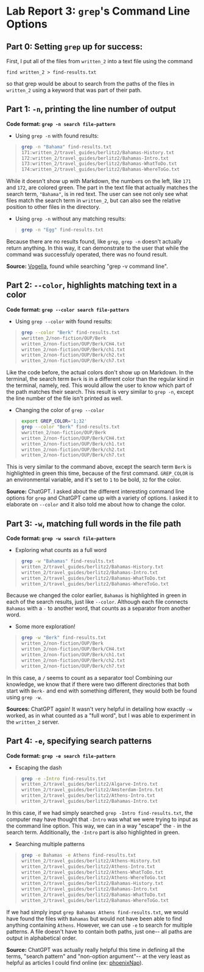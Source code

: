 # Lab Report 3: `grep`'s Command Line Options

## Part 0: Setting `grep` up for success:

First, I put all of the files from `written_2` into a text file using the command
```
find written_2 > find-results.txt
```
so that grep would be about to search from the paths of the files in `written_2` using a keyword that was part of their path. 

## Part 1: `-n`, printing the line number of output
**Code format: `grep -n search file-pattern`**

* Using `grep -n` with found results:
>```bash
>grep -n "Bahama" find-results.txt
>171:written_2/travel_guides/berlitz2/Bahamas-History.txt
>172:written_2/travel_guides/berlitz2/Bahamas-Intro.txt
>173:written_2/travel_guides/berlitz2/Bahamas-WhatToDo.txt
>174:written_2/travel_guides/berlitz2/Bahamas-WhereToGo.txt
>```

While it doesn't show up with Markdown, the numbers on the left, like `171` and `172`, are colored green. The part in the text file that actually matches the search term, `"Bahama"`, is in red text. The user can see not only see what files match the search term in `written_2`, but can also see the relative position to other files in the directory. 

* Using `grep -n` without any matching results:
>```bash
>grep -n "Egg" find-results.txt
>```

Because there are no results found, like `grep`, `grep -n` doesn't actually return anything. In this way, it can demonstrate to the user that while the command was successfuly operated, there was no found result. 

**Source:** [Vogella](https://www.vogella.com/tutorials/UnixGrep/article.html), found while searching "grep -v command line". 

## Part 2: `--color`, highlights matching text in a color

**Code format: `grep --color search file-pattern`**

* Using `grep --color` with found results:
>```bash
>grep --color "Berk" find-results.txt
>wwritten_2/non-fiction/OUP/Berk
>written_2/non-fiction/OUP/Berk/CH4.txt
>written_2/non-fiction/OUP/Berk/ch1.txt
>written_2/non-fiction/OUP/Berk/ch2.txt
>written_2/non-fiction/OUP/Berk/ch7.txt
>```

Like the code before, the actual colors don't show up on Markdown. In the terminal, the search term `Berk` is in a different color than the regular kind in the terminal, namely, red. This would allow the user to know which part of the path matches their search. This result is very similar to `grep -n`, except the line number of the file isn't printed as well. 

* Changing the color of `grep --color`
>```bash
>export GREP_COLOR='1;32'
>grep --color "Berk" find-results.txt
>wwritten_2/non-fiction/OUP/Berk
>written_2/non-fiction/OUP/Berk/CH4.txt
>written_2/non-fiction/OUP/Berk/ch1.txt
>written_2/non-fiction/OUP/Berk/ch2.txt
>written_2/non-fiction/OUP/Berk/ch7.txt
>```

This is very similar to the command above, except the search term `Berk` is highlighted in green this time, because of the first command. `GREP_COLOR` is an environmental variable, and it's set to `1` to be bold, `32` for the color.

**Source:** ChatGPT. I asked about the different interesting command line options for `grep` and ChatGPT came up with a variety of options. I asked it to elaborate on `--color` and it also told me about how to change the color.


## Part 3: `-w`, matching full words in the file path

**Code format: `grep -w search file-pattern`**


* Exploring what counts as a full word
>```bash
>grep -w "Bahamas" find-results.txt 
>written_2/travel_guides/berlitz2/Bahamas-History.txt
>written_2/travel_guides/berlitz2/Bahamas-Intro.txt
>written_2/travel_guides/berlitz2/Bahamas-WhatToDo.txt
>written_2/travel_guides/berlitz2/Bahamas-WhereToGo.txt
>```

Because we changed the color earlier, `Bahamas` is highlighted in green in each of the search results, just like `--color`. Although each file connects `Bahamas` with a `-` to another word, that counts as a separator from another word. 

* Some more exploration!
>```bash
>grep -w "Berk" find-results.txt 
>written_2/non-fiction/OUP/Berk
>written_2/non-fiction/OUP/Berk/CH4.txt
>written_2/non-fiction/OUP/Berk/ch1.txt
>written_2/non-fiction/OUP/Berk/ch2.txt
>written_2/non-fiction/OUP/Berk/ch7.txt
>```

In this case, a `/` seems to count as a separator too! Combining our knowledge, we know that if there were two different directories that both start with `Berk-` and end with something different, they would both be found using `grep -w`. 

**Sources:** ChatGPT again! It wasn't very helpful in detailing how exactly `-w` worked, as in what counted as a "full word", but I was able to experiment in the `written_2` server. 


## Part 4: `-e`, specifying search patterns

**Code format: `grep -e search file-pattern`**

* Escaping the dash
>```bash
>grep -e -Intro find-results.txt 
>written_2/travel_guides/berlitz2/Algarve-Intro.txt
>written_2/travel_guides/berlitz2/Amsterdam-Intro.txt
>written_2/travel_guides/berlitz2/Athens-Intro.txt
>written_2/travel_guides/berlitz2/Bahamas-Intro.txt
>```

In this case, if we had simply searched `grep -Intro find-results.txt`, the computer may have thought that `-Intro` was what we were trying to input as the command line option. This way, we can in a way "escape" the `-` in the search term. Additionally, the `-Intro` part is also highlighted in green. 

* Searching multiple patterns
>```bash
>grep -e Bahamas -e Athens find-results.txt 
>written_2/travel_guides/berlitz2/Athens-History.txt
>written_2/travel_guides/berlitz2/Athens-Intro.txt
>written_2/travel_guides/berlitz2/Athens-WhatToDo.txt
>written_2/travel_guides/berlitz2/Athens-WhereToGo.txt
>written_2/travel_guides/berlitz2/Bahamas-History.txt
>written_2/travel_guides/berlitz2/Bahamas-Intro.txt
>written_2/travel_guides/berlitz2/Bahamas-WhatToDo.txt
>written_2/travel_guides/berlitz2/Bahamas-WhereToGo.txt
>```

If we had simply input `grep Bahamas Athens find-results.txt`, we would have found the files with `Bahamas` but would not have been able to find anything containing `Athens`. However, we can use `-e` to search for multiple patterns. A file doesn't have to contain both paths, just one-- all paths are output in alphabetical order. 

**Source:** ChatGPT was actually really helpful this time in defining all the terms, "search pattern" and "non-option argument"-- at the very least as helpful as articles I could find online (ex: [phoenixNap](https://phoenixnap.com/kb/grep-multiple-strings)).
